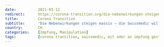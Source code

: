 ```yaml
---
date:          2021-03-12
redirect:      https://corona-transition.org/die-nebenwirkungen-steigen-massiv-die-swissmedic-will-in-zukunft-auf
title:         Corona Transition
subtitle:      'Die Nebenwirkungen steigen massiv – die Swissmedic will in Zukunft auf Sicherheitsprüfungen verzichten'
country:       CH
categories:    [Impfung, Manipulation]
tags:          [corona transition, swissmedic, mit oder an impfung gestorben, impf-nebenwirkungen]
---
```

